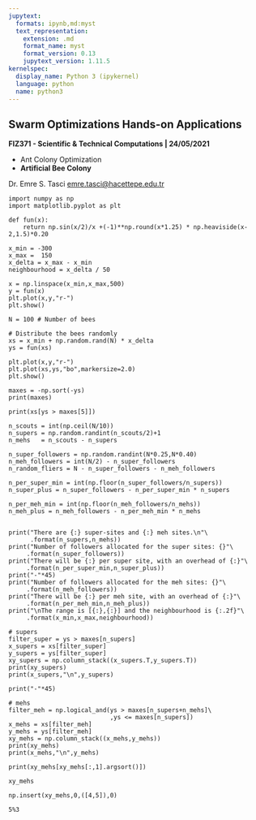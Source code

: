 ```yaml
---
jupytext:
  formats: ipynb,md:myst
  text_representation:
    extension: .md
    format_name: myst
    format_version: 0.13
    jupytext_version: 1.11.5
kernelspec:
  display_name: Python 3 (ipykernel)
  language: python
  name: python3
---
```


## Swarm Optimizations Hands-on Applications
**FIZ371 - Scientific & Technical Computations | 24/05/2021**

* Ant Colony Optimization
* **Artificial Bee Colony**

Dr. Emre S. Tasci <emre.tasci@hacettepe.edu.tr>

```{code-cell} ipython3
import numpy as np
import matplotlib.pyplot as plt
```

```{code-cell} ipython3
def fun(x):
    return np.sin(x/2)/x +(-1)**np.round(x*1.25) * np.heaviside(x-2,1.5)*0.20
```

```{code-cell} ipython3
x_min = -300
x_max =  150
x_delta = x_max - x_min
neighbourhood = x_delta / 50

x = np.linspace(x_min,x_max,500)
y = fun(x)
plt.plot(x,y,"r-")
plt.show()
```

```{code-cell} ipython3
N = 100 # Number of bees

# Distribute the bees randomly
xs = x_min + np.random.rand(N) * x_delta
ys = fun(xs)

plt.plot(x,y,"r-")
plt.plot(xs,ys,"bo",markersize=2.0)
plt.show()
```

```{code-cell} ipython3
maxes = -np.sort(-ys)
print(maxes)
```

```{code-cell} ipython3
print(xs[ys > maxes[5]])
```

```{code-cell} ipython3
n_scouts = int(np.ceil(N/10))
n_supers = np.random.randint(n_scouts/2)+1
n_mehs   = n_scouts - n_supers
  
n_super_followers = np.random.randint(N*0.25,N*0.40)
n_meh_followers = int(N/2) - n_super_followers
n_random_fliers = N - n_super_followers - n_meh_followers

n_per_super_min = int(np.floor(n_super_followers/n_supers))
n_super_plus = n_super_followers - n_per_super_min * n_supers

n_per_meh_min = int(np.floor(n_meh_followers/n_mehs))
n_meh_plus = n_meh_followers - n_per_meh_min * n_mehs


print("There are {:} super-sites and {:} meh sites.\n"\
      .format(n_supers,n_mehs))
print("Number of followers allocated for the super sites: {}"\
     .format(n_super_followers))
print("There will be {:} per super site, with an overhead of {:}"\
     .format(n_per_super_min,n_super_plus))
print("-"*45)
print("Number of followers allocated for the meh sites: {}"\
     .format(n_meh_followers))
print("There will be {:} per meh site, with an overhead of {:}"\
     .format(n_per_meh_min,n_meh_plus))
print("\nThe range is [{:},{:}] and the neighbourhood is {:.2f}"\
     .format(x_min,x_max,neighbourhood))
```

```{code-cell} ipython3
# supers
filter_super = ys > maxes[n_supers]
x_supers = xs[filter_super]
y_supers = ys[filter_super]
xy_supers = np.column_stack((x_supers.T,y_supers.T))
print(xy_supers)
print(x_supers,"\n",y_supers)

print("-"*45)

# mehs
filter_meh = np.logical_and(ys > maxes[n_supers+n_mehs]\
                            ,ys <= maxes[n_supers])
x_mehs = xs[filter_meh]
y_mehs = ys[filter_meh]
xy_mehs = np.column_stack((x_mehs,y_mehs))
print(xy_mehs)
print(x_mehs,"\n",y_mehs)

print(xy_mehs[xy_mehs[:,1].argsort()])
```

```{code-cell} ipython3
xy_mehs
```

```{code-cell} ipython3
np.insert(xy_mehs,0,([4,5]),0)
```

```{code-cell} ipython3
5%3
```

```{code-cell} ipython3

```
